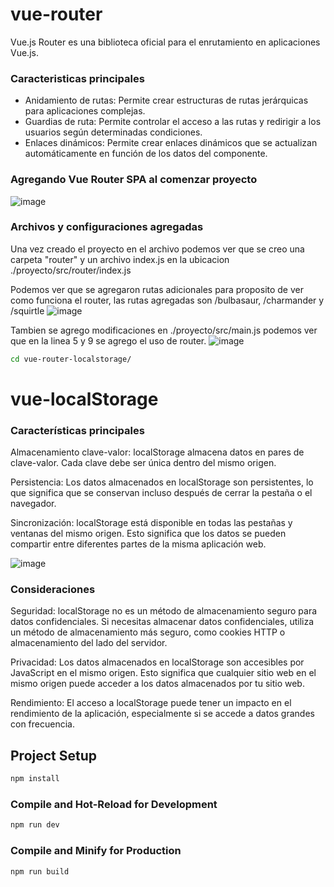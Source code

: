 # vue-router

Vue.js Router es una biblioteca oficial para el enrutamiento en aplicaciones Vue.js. 

### Caracteristicas principales

* Anidamiento de rutas: Permite crear estructuras de rutas jerárquicas para aplicaciones complejas.
* Guardias de ruta: Permite controlar el acceso a las rutas y redirigir a los usuarios según determinadas condiciones.
* Enlaces dinámicos: Permite crear enlaces dinámicos que se actualizan automáticamente en función de los datos del componente.

### Agregando Vue Router SPA al comenzar proyecto

![image](https://github.com/fredinfu/vue-router-localstorage/assets/23424560/d9f5af46-45ed-46ef-9276-cb49d9f3d565)

### Archivos y configuraciones agregadas


Una vez creado el proyecto en el archivo podemos ver que se creo una carpeta "router" y un archivo index.js en la ubicacion ./proyecto/src/router/index.js

Podemos ver que se agregaron rutas adicionales para proposito de ver como funciona el router, las rutas agregadas son /bulbasaur, /charmander y /squirtle
![image](https://github.com/fredinfu/vue-router-localstorage/assets/23424560/ecfc1f83-79f1-4fb6-93e5-4f3eac7a1f34)

Tambien se agrego modificaciones en ./proyecto/src/main.js podemos ver que en la linea 5 y 9 se agrego el uso de router.
![image](https://github.com/fredinfu/vue-router-localstorage/assets/23424560/c683ab47-78ab-4e70-bfaa-3d9822a090ac)


```sh
cd vue-router-localstorage/
```
# vue-localStorage

### Características principales

Almacenamiento clave-valor: localStorage almacena datos en pares de clave-valor. Cada clave debe ser única dentro del mismo origen.

Persistencia: Los datos almacenados en localStorage son persistentes, lo que significa que se conservan incluso después de cerrar la pestaña o el navegador.

Sincronización: localStorage está disponible en todas las pestañas y ventanas del mismo origen. Esto significa que los datos se pueden compartir entre diferentes partes de la misma aplicación web.

![image](https://github.com/fredinfu/vue-router-localstorage/assets/23424560/c844497b-493c-4423-ba1f-aec3a4c3ad52)

### Consideraciones
Seguridad: localStorage no es un método de almacenamiento seguro para datos confidenciales. Si necesitas almacenar datos confidenciales, utiliza un método de almacenamiento más seguro, como cookies HTTP o almacenamiento del lado del servidor.

Privacidad: Los datos almacenados en localStorage son accesibles por JavaScript en el mismo origen. Esto significa que cualquier sitio web en el mismo origen puede acceder a los datos almacenados por tu sitio web.

Rendimiento: El acceso a localStorage puede tener un impacto en el rendimiento de la aplicación, especialmente si se accede a datos grandes con frecuencia.


## Project Setup

```sh
npm install
```

### Compile and Hot-Reload for Development

```sh
npm run dev
```

### Compile and Minify for Production

```sh
npm run build
```
